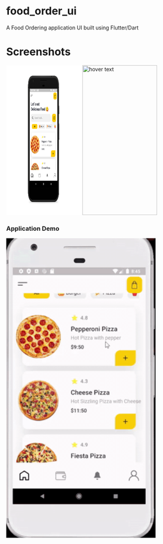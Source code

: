 # food_order_ui

A Food Ordering application UI built using Flutter/Dart

# Screenshots

<div style=display="inline-block";>
       <img src="https://github.com/nav0713/images/blob/master/pizza1.png" width="200" height="400" title="hover text">
       <img src="https://github.com/nav0713/images/blob/masterpizza2.png" width="200" height="400" title="hover text">
       <h3>         Application Demo</h3>
 <img src="https://github.com/nav0713/images/blob/master/foodui.gif" width="400" height="800" title="hover text">

  </div>
 
